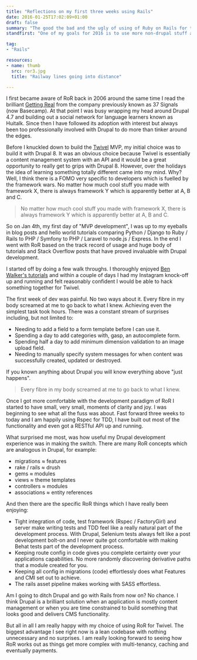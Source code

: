 ```yaml
---
title: "Reflections on my first three weeks using Rails"
date: 2016-01-25T17:02:09+01:00
draft: false
summary: "The good the bad and the ugly of using of Ruby on Rails for the Twivel MVP."
standfirst: "One of my goals for 2016 is to use more non-drupal stuff and expand my tech horizons. This is how the first three weeks have played out."

tag: 
- "Rails"

resources:
- name: thumb
  src: ror3.jpg
  title: "Railway lines going into distance"

---
```

I first became aware of RoR back in 2006 around the same time I read the brilliant [Getting Real](https://gettingreal.37signals.com/) from the company previously known as 37 Signals (now Basecamp). At that point I was busy wrapping my head around Drupal 4.7 and building out a social network for language learners known as Huitalk. Since then I have followed its adoption with interest but always been too professionally involved with Drupal to do more than tinker around the edges.

Before I knuckled down to build the [Twivel](https://twivel.tv) MVP, my initial choice was to build it with Drupal 8\. It was an obvious choice because Twivel is essentially a content management system with an API and it would be a great opportunity to really get to grips with Drupal 8\. However, over the holidays the idea of learning something totally different came into my mind. Why? Well, I think there is a FOMO very specific to developers which is fuelled by the framework wars. No matter how much cool stuff you made with framework X, there is always framework Y which is apparently better at A, B and C.

> No matter how much cool stuff you made with framework X, there is always framework Y which is apparently better at A, B and C.

So on Jan 4th, my first day of "MVP development", I was up to my eyeballs in blog posts and hello world tutorials comparing Python / Django to Ruby / Rails to PHP / Symfony to PHP / Laravel to node.js / Express. In the end I went with RoR based on the track record of usage and huge body of tutorials and Stack Overflow posts that have proved invaluable with Drupal development.

I started off by doing a few walk throughs. I thoroughly enjoyed [Ben Walker's tutorials](http://www.devwalks.com/) and within a couple of days I had my Instagram knock-off up and running and felt reasonably confident I would be able to hack something together for Twivel.

The first week of dev was painful. No two ways about it. Every fibre in my body screamed at me to go back to what I knew. Achieving even the simplest task took hours. There was a constant stream of surprises including, but not limited to:

*   Needing to add a field to a form template before I can use it.
*   Spending a day to add categories with, gasp, an autocomplete form.
*   Spending half a day to add minimum dimension validation to an image upload field.
*   Needing to manually specify system messages for when content was successfully created, updated or destroyed.

If you known anything about Drupal you will know everything above "just happens".

> Every fibre in my body screamed at me to go back to what I knew.

Once I got more comfortable with the development paradigm of RoR I started to have small, very small, moments of clarity and joy. I was beginning to see what all the fuss was about. Fast forward three weeks to today and I am happily using Rspec for TDD, I have built out most of the functionality and even got a RESTful API up and running.

What surprised me most, was how useful my Drupal development experience was in making the switch. There are many RoR concepts which are analogous in Drupal, for example:

*   migrations ≈ features
*   rake / rails ≈ drush
*   gems ≈ modules
*   views ≈ theme templates
*   controllers ≈ modules
*   associations ≈ entity references

And then there are the specific RoR things which I have really been enjoying:

*   Tight integration of code, test framework (Rspec / FactoryGirl) and server make writing tests and TDD feel like a really natural part of the development process. With Drupal, Selenium tests always felt like a post development bolt-on and I never quite got comfortable with making Behat tests part of the development process.
*   Keeping route config in code gives you complete certainty over your applications capabilities. No more randomly discovering derivative paths that a module created for you.
*   Keeping all config in migrations (code) effortlessly does what Features and CMI set out to achieve.
*   The rails asset pipeline makes working with SASS effortless.

Am I going to ditch Drupal and go with Rails from now on? No chance. I think Drupal is a brilliant solution when an application is mostly content management or when you are time constrained to build something that looks good and delivers CMS functionality.

But all in all I am really happy with my choice of using RoR for Twivel. The biggest advantage I see right now is a lean codebase with nothing unnecessary and no surprises. I am really looking forward to seeing how RoR works out as things get more complex with multi-tenancy, caching and eventually payments.
